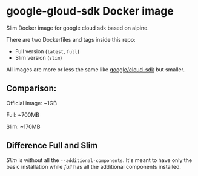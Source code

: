 # google-gloud-sdk Docker image
Slim Docker image for google cloud sdk based on alpine.

There are two Dockerfiles and tags inside this repo:

- Full version (`latest`, `full`)
- Slim version (`slim`)

All images are more or less the same like [google/cloud-sdk](https://hub.docker.com/r/google/cloud-sdk/) but smaller.

## Comparison:

Official image: ~1GB

Full: ~700MB

Slim: ~170MB

## Difference Full and Slim

*Slim* is without all the `--additional-components`. It's meant to have only the basic installation while *full* has all the additional components installed.
